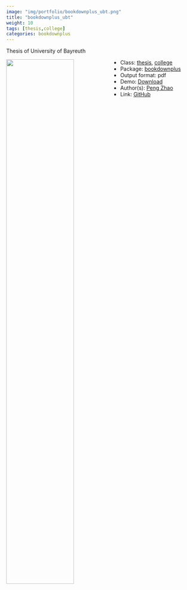 ```yaml
---
image: "img/portfolio/bookdownplus_ubt.png"
title: "bookdownplus_ubt"
weight: 10
tags: [thesis,college]
categories: bookdownplus
---
```


Thesis of University of Bayreuth

<!--more-->

<p><a href="../../img/portfolio/bookdownplus_ubt.png"><img class = "jf-image-shadow" src="../../img/portfolio/bookdownplus_ubt.png", width="60%"  align="left"></a></p>



- Class: [thesis](../../tags/thesis), [college](../../tags/college)
- Package: [bookdownplus](bookdownplus)
- Output format: pdf
- Demo: [Download](https://pzhaonet.github.io/bookdownplus/inst2/ubt/showcase/ubt.pdf)
- Author(s): [Peng Zhao](https://pzhao.org)
- Link: [GitHub](https://github.com/pzhaonet/bookdownplus)


